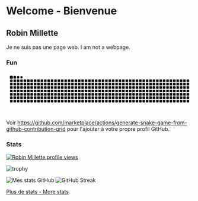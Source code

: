 # Welcome - Bienvenue

## Robin Millette

Je ne suis pas une page web. I am not a webpage.

### Fun

<p align="center">
  <picture>
    <source media="(prefers-color-scheme: dark)" srcset="https://raw.githubusercontent.com/millette/millette/snake-output/github-contribution-grid-snake-dark.svg"/>
    <source media="(prefers-color-scheme: light)" srcset="https://raw.githubusercontent.com/millette/millette/snake-output/github-contribution-grid-snake.svg"/>
    <img alt="github contribution grid snake animation" src="https://raw.githubusercontent.com/millette/millette/snake-output/github-contribution-grid-snake.svg"/>
  </picture>
</p>

Voir <https://github.com/marketplace/actions/generate-snake-game-from-github-contribution-grid> pour l'ajouter à votre propre profil GitHub.

### Stats

[![Robin Millette profile views](https://u8views.com/api/v1/github/profiles/50741/views/day-week-month-total-count.svg)](https://u8views.com/github/millette)

![trophy](https://github-profile-trophy.vercel.app/?username=millette&theme=onedark)

![Mes stats GitHub](https://github-readme-stats.vercel.app/api?username=millette) ![GitHub Streak](https://github-readme-streak-stats.herokuapp.com/?user=millette&theme=submarine-flowers&locale=fr&date_format=j%20M%5B%20Y%5D)

[Plus de stats - More stats](https://metrics.lecoq.io/insights/millette)
